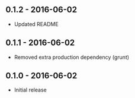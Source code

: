 ## 0.1.2 - 2016-06-02
- Updated README

## 0.1.1 - 2016-06-02
- Removed extra production dependency (grunt)

## 0.1.0 - 2016-06-02
- Initial release
